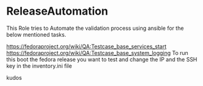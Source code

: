 # ReleaseAutomation

This Role tries to Automate the validation process using ansible for the below mentioned tasks.

https://fedoraproject.org/wiki/QA:Testcase_base_services_start
https://fedoraproject.org/wiki/QA:Testcase_base_system_logging
To run this boot the fedora release you want to test and change the IP and the SSH key in the inventory.ini file

kudos
